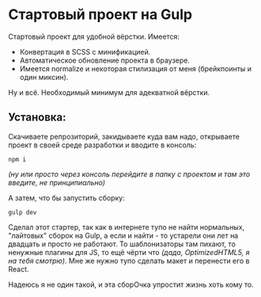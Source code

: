 # Стартовый проект на Gulp

Стартовый проект для удобной вёрстки. Имеется:

- Конвертация в SCSS с минификацией.
- Автоматическое обновление проекта в браузере.
- Имеется normalize и некоторая стилизация от меня (брейкпоинты и один миксин).

Ну и всё. Необходимый минимум для адекватной вёрстки. 

## Установка:

Скачиваете репрозиторий, закидываете куда вам надо, открываете проект в своей среде разработки и вводите в консоль:
```
npm i
```
_(ну или просто через консоль перейдите в папку с проектом и там это введите, не принципиально)_

А затем, что бы запустить сборку:
```
gulp dev
```

Сделал этот стартер, так как в интернете тупо не найти нормальных, "лайтовых" сборок на Gulp, а если и найти - то устарели они лет на двадцать и просто не работают. То шаблонизаторы там пихают, то ненужные плагины для JS, то ещё чёрти что _(дада, OptimizedHTML5, я на тебя смотрю)_. Мне же нужно тупо сделать макет и перенести его в React.

Надеюсь я не один такой, и эта сборОчка упростит жизнь хоть кому то.
